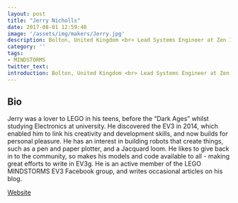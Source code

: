 ```yaml
---
layout: post
title: "Jerry Nicholls"
date: 2017-08-01 12:59:40
image: '/assets/img/makers/Jerry.jpg'
description: Bolton, United Kingdom <br> Lead Systems Engineer at Zen Internet
category: ''
tags:
- MINDSTORMS
twitter_text:
introduction: Bolton, United Kingdom <br> Lead Systems Engineer at Zen Internet
---
```




## Bio

Jerry was a lover to LEGO in his teens, before the “Dark Ages” whilst studying Electronics at university. He discovered the EV3 in 2014, which enabled him to link his creativity and development skills, and now builds for personal pleasure. He has an interest in building robots that create things, such as a pen and paper plotter, and a Jacquard loom. He likes to give back in to the community, so makes his models and code available to all - making great efforts to write in EV3g. He is an active member of the LEGO MINDSTORMS EV3 Facebook group, and writes occasional articles on his blog.

[Website](https://r.jander.me.uk/)
